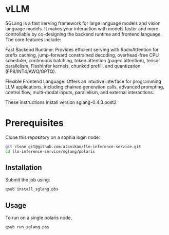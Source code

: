 # vLLM
SGLang is a fast serving framework for large language models and vision language models. It makes your interaction with models faster and more controllable by co-designing the backend runtime and frontend language. The core features include:

Fast Backend Runtime: Provides efficient serving with RadixAttention for prefix caching, jump-forward constrained decoding, overhead-free CPU scheduler, continuous batching, token attention (paged attention), tensor parallelism, FlashInfer kernels, chunked prefill, and quantization (FP8/INT4/AWQ/GPTQ).

Flexible Frontend Language: Offers an intuitive interface for programming LLM applications, including chained generation calls, advanced prompting, control flow, multi-modal inputs, parallelism, and external interactions.

These instructions install version sglang-0.4.3.post2

# Prerequisites

Clone this repository on a sophia login node:
```bash
git clone git@github.com:atanikan/llm-inference-service.git
cd llm-inference-service/sglang/polaris
```


## Installation

Submit the job using:
```bash
qsub install_sglang.pbs
```

## Usage

To run on a single polaris node,

```bash
qsub run_sglang.pbs
```




